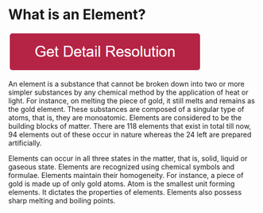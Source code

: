 # What is an Element?


[![what is an element](redd.png)](https://icncomputer.com/what-is-an-element/)



An element is a substance that cannot be broken down into two or more simpler substances by any chemical method by the application of heat or light. For instance, on melting the piece of gold, it still melts and remains as the gold element. These substances are composed of a singular type of atoms, that is, they are monoatomic. Elements are considered to be the building blocks of matter. There are 118 elements that exist in total till now, 94 elements out of these occur in nature whereas the 24 left are prepared artificially.

Elements can occur in all three states in the matter, that is, solid, liquid or gaseous state. Elements are recognized using chemical symbols and formulae. Elements maintain their homogeneity. For instance, a piece of gold is made up of only gold atoms. Atom is the smallest unit forming elements. It dictates the properties of elements. Elements also possess sharp melting and boiling points. 
